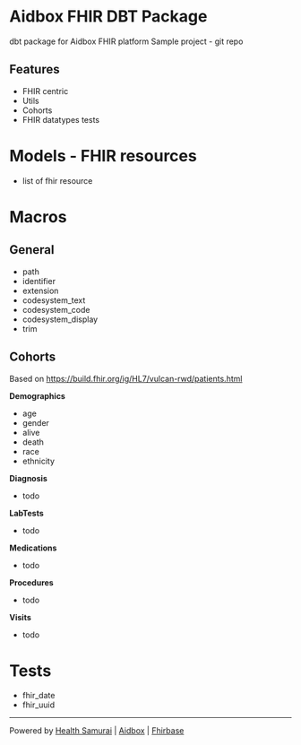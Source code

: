# Aidbox FHIR DBT Package

dbt package for Aidbox FHIR platform 
Sample project - git repo

## Features
- FHIR centric
- Utils
- Cohorts
- FHIR datatypes tests

# Models - FHIR resources
- list of fhir resource

# Macros
## General
- path
- identifier
- extension
- codesystem_text
- codesystem_code
- codesystem_display
- trim
## Cohorts

Based on https://build.fhir.org/ig/HL7/vulcan-rwd/patients.html

__Demographics__
- age
- gender
- alive
- death
- race
- ethnicity

__Diagnosis__
- todo

__LabTests__
- todo

__Medications__
- todo

__Procedures__
- todo

__Visits__
- todo

# Tests
- fhir_date
- fhir_uuid

***
Powered by [Health Samurai](http://www.health-samurai.io) | [Aidbox](http://www.health-samurai.io/aidbox) | [Fhirbase](http://www.health-samurai.io/fhirbase)
